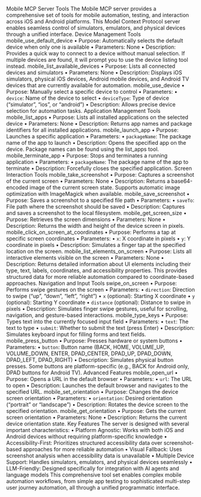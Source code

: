 Mobile MCP Server Tools
The Mobile MCP server provides a comprehensive set of tools for mobile automation, testing, and interaction across iOS and Android platforms. This Model Context Protocol server enables seamless control of simulators, emulators, and physical devices through a unified interface.
Device Management Tools
mobile_use_default_device
	•	Purpose: Automatically selects the default device when only one is available
	•	Parameters: None
	•	Description: Provides a quick way to connect to a device without manual selection. If multiple devices are found, it will prompt you to use the device listing tool instead.
mobile_list_available_devices
	•	Purpose: Lists all connected devices and simulators
	•	Parameters: None
	•	Description: Displays iOS simulators, physical iOS devices, Android mobile devices, and Android TV devices that are currently available for automation.
mobile_use_device
	•	Purpose: Manually select a specific device to control
	•	Parameters:
	•	`device`: Name of the device to select
	•	`deviceType`: Type of device (“simulator”, “ios”, or “android”)
	•	Description: Allows precise device selection for automation tasks.
Application Management Tools
mobile_list_apps
	•	Purpose: Lists all installed applications on the selected device
	•	Parameters: None
	•	Description: Returns app names and package identifiers for all installed applications.
mobile_launch_app
	•	Purpose: Launches a specific application
	•	Parameters:
	•	`packageName`: The package name of the app to launch
	•	Description: Opens the specified app on the device. Package names can be found using the list_apps tool.
mobile_terminate_app
	•	Purpose: Stops and terminates a running application
	•	Parameters:
	•	`packageName`: The package name of the app to terminate
	•	Description: Forcefully closes the specified application.
Screen Interaction Tools
mobile_take_screenshot
	•	Purpose: Captures a screenshot of the current screen
	•	Parameters: None
	•	Description: Returns a base64-encoded image of the current screen state. Supports automatic image optimization with ImageMagick when available.
mobile_save_screenshot
	•	Purpose: Saves a screenshot to a specified file path
	•	Parameters:
	•	`saveTo`: File path where the screenshot should be saved
	•	Description: Captures and saves a screenshot to the local filesystem.
mobile_get_screen_size
	•	Purpose: Retrieves the screen dimensions
	•	Parameters: None
	•	Description: Returns the width and height of the device screen in pixels.
mobile_click_on_screen_at_coordinates
	•	Purpose: Performs a tap at specific screen coordinates
	•	Parameters:
	•	`x`: X coordinate in pixels
	•	`y`: Y coordinate in pixels
	•	Description: Simulates a finger tap at the specified location on the screen.
mobile_list_elements_on_screen
	•	Purpose: Lists all interactive elements visible on the screen
	•	Parameters: None
	•	Description: Returns detailed information about UI elements including their type, text, labels, coordinates, and accessibility properties. This provides structured data for more reliable automation compared to coordinate-based approaches.
Navigation and Input Tools
swipe_on_screen
	•	Purpose: Performs swipe gestures on the screen
	•	Parameters:
	•	`direction`: Direction to swipe (“up”, “down”, “left”, “right”)
	•	`x` (optional): Starting X coordinate
	•	`y` (optional): Starting Y coordinate
	•	`distance` (optional): Distance to swipe in pixels
	•	Description: Simulates finger swipe gestures, useful for scrolling, navigation, and gesture-based interactions.
mobile_type_keys
	•	Purpose: Types text into the currently focused input field
	•	Parameters:
	•	`text`: The text to type
	•	`submit`: Whether to submit the text (press Enter)
	•	Description: Simulates keyboard input for filling forms and text fields.
mobile_press_button
	•	Purpose: Presses hardware or system buttons
	•	Parameters:
	•	`button`: Button name (BACK, HOME, VOLUME_UP, VOLUME_DOWN, ENTER, DPAD_CENTER, DPAD_UP, DPAD_DOWN, DPAD_LEFT, DPAD_RIGHT)
	•	Description: Simulates physical button presses. Some buttons are platform-specific (e.g., BACK for Android only, DPAD buttons for Android TV).
Advanced Features
mobile_open_url
	•	Purpose: Opens a URL in the default browser
	•	Parameters:
	•	`url`: The URL to open
	•	Description: Launches the default browser and navigates to the specified URL.
mobile_set_orientation
	•	Purpose: Changes the device screen orientation
	•	Parameters:
	•	`orientation`: Desired orientation (“portrait” or “landscape”)
	•	Description: Rotates the device screen to the specified orientation.
mobile_get_orientation
	•	Purpose: Gets the current screen orientation
	•	Parameters: None
	•	Description: Returns the current device orientation state.
Key Features
The server is designed with several important characteristics:
	•	Platform Agnostic: Works with both iOS and Android devices without requiring platform-specific knowledge
	•	Accessibility-First: Prioritizes structured accessibility data over screenshot-based approaches for more reliable automation
	•	Visual Fallback: Uses screenshot analysis when accessibility data is unavailable
	•	Multiple Device Support: Handles simulators, emulators, and physical devices seamlessly
	•	LLM-Friendly: Designed specifically for integration with AI agents and language models
This comprehensive tool set enables complex mobile automation workflows, from simple app testing to sophisticated multi-step user journey automation, all through a unified programmatic interface.